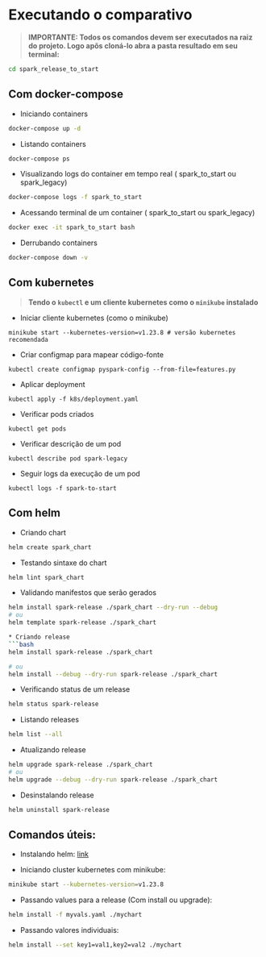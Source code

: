 # Executando o comparativo

> **IMPORTANTE: Todos os comandos devem ser executados na raiz do projeto.
  Logo apõs cloná-lo abra a pasta resultado em seu terminal:**
  ```bash
  cd spark_release_to_start
  ```

## Com docker-compose
* Iniciando containers
```bash
docker-compose up -d
```

* Listando containers
```bash
docker-compose ps
```

* Visualizando logs do container em tempo real ( spark_to_start ou spark_legacy)
```bash
docker-compose logs -f spark_to_start
```

* Acessando terminal de um container ( spark_to_start ou spark_legacy)
```bash
docker exec -it spark_to_start bash
```

* Derrubando containers
```bash
docker-compose down -v
```

## Com kubernetes
>**Tendo o `kubectl` e um cliente kubernetes como o `minikube` instalado**
* Iniciar cliente kubernetes (como o minikube)
```
minikube start --kubernetes-version=v1.23.8 # versão kubernetes recomendada
```

* Criar configmap para mapear código-fonte
```
kubectl create configmap pyspark-config --from-file=features.py
```

* Aplicar deployment
```
kubectl apply -f k8s/deployment.yaml 
```

* Verificar pods criados
```
kubectl get pods
```

* Verificar descrição de um pod
```
kubectl describe pod spark-legacy
```

* Seguir logs da execução de um pod
```
kubectl logs -f spark-to-start
```

## Com helm

* Criando chart
```bash
helm create spark_chart
```

* Testando sintaxe do chart
```bash
helm lint spark_chart
```

* Validando manifestos que serão gerados
```bash
helm install spark-release ./spark_chart --dry-run --debug
# ou
helm template spark-release ./spark_chart

* Criando release
```bash
helm install spark-release ./spark_chart

# ou
helm install --debug --dry-run spark-release ./spark_chart
```

* Verificando status de um release
```bash
helm status spark-release
```

* Listando releases
```bash
helm list --all
```

* Atualizando release
```bash
helm upgrade spark-release ./spark_chart
# ou
helm upgrade --debug --dry-run spark-release ./spark_chart
```

* Desinstalando release
```bash
helm uninstall spark-release
```

## Comandos úteis:


* Instalando helm: [link](https://helm.sh/docs/intro/install/#from-apt-debianubuntu)

* Iniciando cluster kubernetes com minikube:
```bash
minikube start --kubernetes-version=v1.23.8
```

* Passando values para a release (Com install ou upgrade):
```bash
helm install -f myvals.yaml ./mychart
```

* Passando valores individuais:
```bash
helm install --set key1=val1,key2=val2 ./mychart
```
